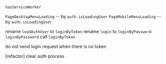 `hasServiceWorker`

`PageDesktopMenuLoading` -- by `auth.isLoadingUser`
`PageMobileMenuLoading` -- by `auth.isLoadingUser`

rename `loadAuthUser` to `loginByToken`
rename `login` to `loginByPassword`
`loginByPassword` call `loginByToken`

do not send login request when there is no token

[refactor] clear auth process
